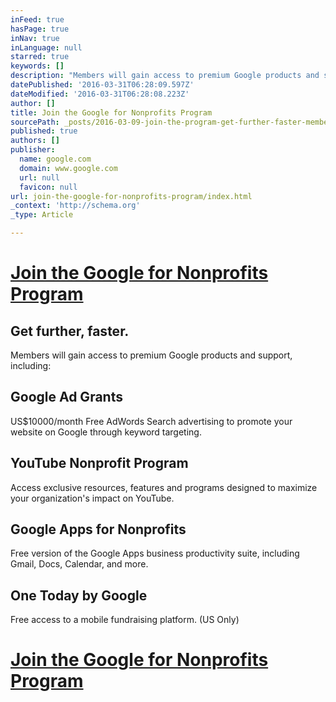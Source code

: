```yaml
---
inFeed: true
hasPage: true
inNav: true
inLanguage: null
starred: true
keywords: []
description: "Members will gain access to premium Google products and support, including:\_"
datePublished: '2016-03-31T06:28:09.597Z'
dateModified: '2016-03-31T06:28:08.223Z'
author: []
title: Join the Google for Nonprofits Program
sourcePath: _posts/2016-03-09-join-the-program-get-further-faster-members-will-gain-acc.md
published: true
authors: []
publisher:
  name: google.com
  domain: www.google.com
  url: null
  favicon: null
url: join-the-google-for-nonprofits-program/index.html
_context: 'http://schema.org'
_type: Article

---
```

# [Join the Google for Nonprofits Program][0]

## Get further, faster. 

Members will gain access to premium Google products and support, including: 

## Google Ad Grants

US$10000/month Free AdWords Search advertising to promote your website on Google through keyword targeting. 

## YouTube Nonprofit Program 

Access exclusive resources, features and programs designed to maximize your organization's impact on YouTube. 

## Google Apps for Nonprofits

Free version of the Google Apps business productivity suite, including Gmail, Docs, Calendar, and more. 

## One Today by Google

Free access to a mobile fundraising platform. (US Only)

# [Join the Google for Nonprofits Program][0]

[0]: https://www.google.com.au/intl/en/nonprofits/join/
